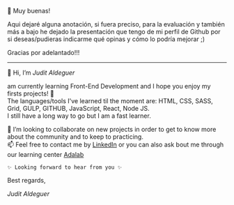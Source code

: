 👋  Muy buenas!
 
Aqui dejaré alguna anotación, si fuera preciso, para la evaluación y también más a bajo he dejado la presentación que tengo de mi perfil de Github por si deseas/pudieras indicarme qué opinas y cómo lo podría mejorar ;)

Gracias por adelantado!!!
 
 
 ------------------------
 
 
 👋 Hi, I’m *Judit Aldeguer*  
  
  


am currently learning Front-End Development and I hope you enjoy my firsts projects! 👀  
The languages/tools I've learned til the moment are: HTML, CSS, SASS, Grid, GULP, GITHUB, JavaScript, React, Node JS.  
I still have a long way to go but I am a fast learner.


💞️ I’m looking to collaborate on new projects in order to get to know more about the community and to keep to practicing.  
📫 Feel free to contact me  by [LinkedIn](https://www.linkedin.com/in/juditaldeguer/) or you can also ask bout me through our learning center [Adalab](https://adalab.es/contacto/)



    ✨ Looking forward to hear from you ✨   
Best regards,  

*Judit Aldeguer* 
